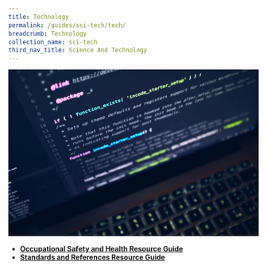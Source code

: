 ```yaml
---
title: Technology
permalink: /guides/sci-tech/tech/
breadcrumb: Technology
collection_name: sci-tech
third_nav_title: Science And Technology
---
```



<img src="/images/category/technology.jpg" alt="technology banner" style="width:800px;" />

* [**Occupational Safety and Health Resource Guide**](/guides/sci-tech/tech/occupational-safety-health)
* [**Standards and References Resource Guide**](/guides/sci-tech/tech/standards-and-references)